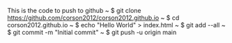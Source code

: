This is the code to push to github 
~ $ git clone https://github.com/corson2012/corson2012.github.io
~ $ cd corson2012.github.io
~ $ echo "Hello World" > index.html
~ $ git add --all
~ $ git commit -m "Initial commit"
~ $ git push -u origin main
